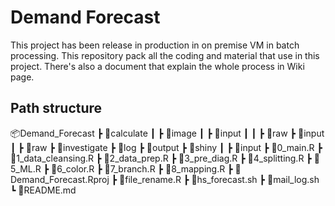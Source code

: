 # Demand Forecast
This project has been release in production in on premise VM in batch processing. This repository pack all the coding and material that use in this project. There's also a document that explain the whole process in Wiki page.

## Path structure
📦Demand_Forecast
 ┣ 📂calculate
 ┃ ┣ 📂image
 ┃ ┣ 📂input
 ┃ ┃ ┣ 📂raw
 ┣ 📂input
 ┃ ┣ 📂raw
 ┣ 📂investigate
 ┣ 📂log
 ┣ 📂output
 ┣ 📂shiny
 ┃ ┣ 📂input
 ┣ 📜0_main.R
 ┣ 📜1_data_cleansing.R
 ┣ 📜2_data_prep.R
 ┣ 📜3_pre_diag.R
 ┣ 📜4_splitting.R
 ┣ 📜5_ML.R
 ┣ 📜6_color.R
 ┣ 📜7_branch.R
 ┣ 📜8_mapping.R
 ┣ 📜Demand_Forecast.Rproj
 ┣ 📜file_rename.R
 ┣ 📜hs_forecast.sh
 ┣ 📜mail_log.sh
 ┗ 📜README.md